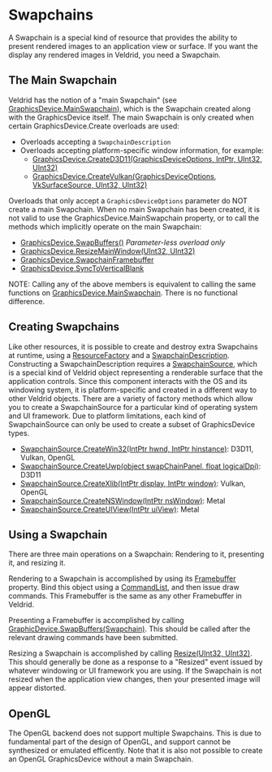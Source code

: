 # Swapchains

A Swapchain is a special kind of resource that provides the ability to present rendered images to an application view or surface. If you want the display any rendered images in Veldrid, you need a Swapchain.

## The Main Swapchain

Veldrid has the notion of a "main Swapchain" (see [GraphicsDevice.MainSwapchain](xref:Veldrid.GraphicsDevice#Veldrid_GraphicsDevice_MainSwapchain)), which is the Swapchain created along with the GraphicsDevice itself. The main Swapchain is only created when certain GraphicsDevice.Create overloads are used:

* Overloads accepting a `SwapchainDescription`
* Overloads accepting platform-specific window information, for example:
  * [GraphicsDevice.CreateD3D11(GraphicsDeviceOptions, IntPtr, UInt32, UInt32)](xref:Veldrid.GraphicsDevice#Veldrid_GraphicsDevice_CreateD3D11_Veldrid_GraphicsDeviceOptions_IntPtr_System_UInt32_System_UInt32_)
  * [GraphicsDevice.CreateVulkan(GraphicsDeviceOptions, VkSurfaceSource, UInt32, UInt32)](xref:Veldrid.GraphicsDevice#Veldrid_GraphicsDevice_CreateVulkan_Veldrid_GraphicsDeviceOptions_Veldrid_Vk_VkSurfaceSource_System_UInt32_System_UInt32_)

Overloads that only accept a `GraphicsDeviceOptions` parameter do NOT create a main Swapchain. When no main Swapchain has been created, it is not valid to use the GraphicsDevice.MainSwapchain property, or to call the methods which implicitly operate on the main Swapchain:

* [GraphicsDevice.SwapBuffers()](xref:Veldrid.GraphicsDevice#Veldrid_GraphicsDevice_SwapBuffers) _Parameter-less overload only_
* [GraphicsDevice.ResizeMainWindow(UInt32, UInt32)](xref:Veldrid.GraphicsDevice#Veldrid_GraphicsDevice_ResizeMainWindow_System_UInt32_System_UInt32_)
* [GraphicsDevice.SwapchainFramebuffer](xref:Veldrid.GraphicsDevice#Veldrid_GraphicsDevice_SwapchainFramebuffer)
* [GraphicsDevice.SyncToVerticalBlank](xref:Veldrid.GraphicsDevice#Veldrid_GraphicsDevice#SyncToVerticalBlank)


NOTE: Calling any of the above members is equivalent to calling the same functions on [GraphicsDevice.MainSwapchain](xref:Veldrid.GraphicsDevice#Veldrid_GraphicsDevice_MainSwapchain). There is no functional difference.

## Creating Swapchains

Like other resources, it is possible to create and destroy extra Swapchains at runtime, using a [ResourceFactory](xref:Veldrid.ResourceFactory) and a [SwapchainDescription](xref:Veldrid.SwapchainDescription). Constructing a SwapchainDescription requires a [SwapchainSource](xref:Veldrid.SwapchainSource), which is a special kind of Veldrid object representing a renderable surface that the application controls. Since this component interacts with the OS and its windowing system, it is platform-specific and created in a different way to other Veldrid objects. There are a variety of factory methods which allow you to create a SwapchainSource for a particular kind of operating system and UI framework. Due to platform limitations, each kind of SwapchainSource can only be used to create a subset of GraphicsDevice types.

* [SwapchainSource.CreateWin32(IntPtr hwnd, IntPtr hinstance)](xref:Veldrid.SwapchainSource#Veldrid_SwapchainSource_CreateWin32_IntPtr_IntPtr_): D3D11, Vulkan, OpenGL
* [SwapchainSource.CreateUwp(object swapChainPanel, float logicalDpi)](xref:Veldrid.SwapchainSource#Veldrid_SwapchainSource_CreateUwp_System_Object_System_Single_): D3D11
* [SwapchainSource.CreateXlib(IntPtr display, IntPtr window)](xref:Veldrid.SwapchainSource#Veldrid_SwapchainSource_CreateXlib_IntPtr_IntPtr_): Vulkan, OpenGL
* [SwapchainSource.CreateNSWindow(IntPtr nsWindow)](xref:Veldrid.SwapchainSource#Veldrid_SwapchainSource_CreateNSWindow_IntPtr_): Metal
* [SwapchainSource.CreateUIView(IntPtr uiView)](xref:Veldrid.SwapchainSource#Veldrid_SwapchainSource_CreateUIView_IntPtr_): Metal

## Using a Swapchain

There are three main operations on a Swapchain: Rendering to it, presenting it, and resizing it.

Rendering to a Swapchain is accomplished by using its [Framebuffer](xref:Veldrid.Swapchain#Veldrid_Swapchain_Framebuffer) property. Bind this object using a [CommandList](xref:Veldrid.CommandList), and then issue draw commands. This Framebuffer is the same as any other Framebuffer in Veldrid.

Presenting a Framebuffer is accomplished by calling [GraphicDevice.SwapBuffers(Swapchain)](xref:Veldrid.GraphicsDevice#Veldrid_Graphics_SwapBuffers_Veldrid_Swapchain_). This should be called after the relevant drawing commands have been submitted.

Resizing a Swapchain is accomplished by calling [Resize(UInt32, UInt32)](xref:Veldrid.Swapchain#Veldrid_Swapchain_Resize_System_UInt32_System_UInt32_). This should generally be done as a response to a "Resized" event issued by whatever windowing or UI framework you are using. If the Swapchain is not resized when the application view changes, then your presented image will appear distorted.

## OpenGL

The OpenGL backend does not support multiple Swapchains. This is due to fundamental part of the design of OpenGL, and support cannot be synthesized or emulated efficently. Note that it is also not possible to create an OpenGL GraphicsDevice without a main Swapchain.